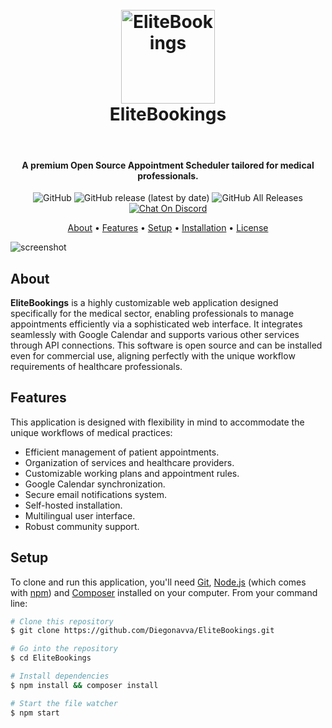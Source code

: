 <h1 align="center">
    <br>
    <a href="https://yourwebsite.com">
        <img src="https://yourwebsite.com/logo.png" alt="EliteBookings" width="150">
    </a>
    <br>
    EliteBookings
    <br>
</h1>

<br>

<h4 align="center">
    A premium Open Source Appointment Scheduler tailored for medical professionals.
</h4>

<p align="center">
  <img alt="GitHub" src="https://img.shields.io/github/license/Diegonavva/EliteBookings?style=for-the-badge">
  <img alt="GitHub release (latest by date)" src="https://img.shields.io/github/v/release/Diegonavva/EliteBookings?style=for-the-badge">
  <img alt="GitHub All Releases" src="https://img.shields.io/github/downloads/Diegonavva/EliteBookings/total?style=for-the-badge">
  <a href="https://discord.com/invite/link-to-your-discord">
    <img alt="Chat On Discord" src="https://img.shields.io/badge/chat-on%20discord-7289da?style=for-the-badge&logo=discord&logoColor=white">
  </a>
</p>

<p align="center">
  <a href="#about">About</a> •
  <a href="#features">Features</a> •
  <a href="#setup">Setup</a> •
  <a href="#installation">Installation</a> •
  <a href="#license">License</a>
</p>

![screenshot](screenshot.png)

## About

**EliteBookings** is a highly customizable web application designed specifically for the medical sector, enabling professionals to manage appointments efficiently via a sophisticated web interface. It integrates seamlessly with Google Calendar and supports various other services through API connections. This software is open source and can be installed even for commercial use, aligning perfectly with the unique workflow requirements of healthcare professionals.

## Features

This application is designed with flexibility in mind to accommodate the unique workflows of medical practices:

* Efficient management of patient appointments.
* Organization of services and healthcare providers.
* Customizable working plans and appointment rules.
* Google Calendar synchronization.
* Secure email notifications system.
* Self-hosted installation.
* Multilingual user interface.
* Robust community support.

## Setup

To clone and run this application, you'll need [Git](https://git-scm.com), [Node.js](https://nodejs.org/en/download/) (which comes with [npm](http://npmjs.com)) and [Composer](https://getcomposer.org) installed on your computer. From your command line:

```bash
# Clone this repository
$ git clone https://github.com/Diegonavva/EliteBookings.git

# Go into the repository
$ cd EliteBookings

# Install dependencies
$ npm install && composer install

# Start the file watcher
$ npm start

